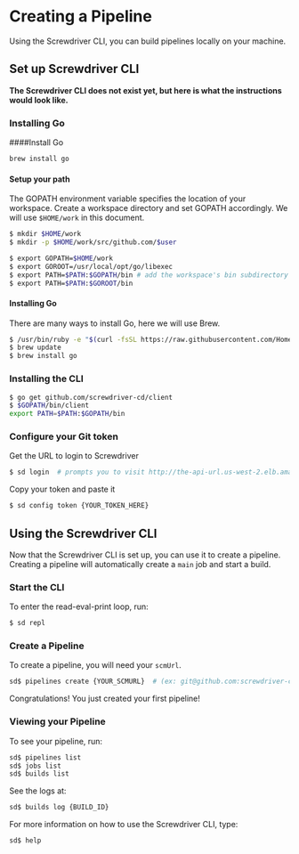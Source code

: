 # Creating a Pipeline
Using the Screwdriver CLI, you can build pipelines locally on your machine.

## Set up Screwdriver CLI

**The Screwdriver CLI does not exist yet, but here is what the instructions would look like.**

### Installing Go
####Install Go

```bash
brew install go
```

#### Setup your path
The GOPATH environment variable specifies the location of your workspace. Create a workspace directory and set GOPATH accordingly. We will use `$HOME/work` in this document.

```bash
$ mkdir $HOME/work
$ mkdir -p $HOME/work/src/github.com/$user

$ export GOPATH=$HOME/work
$ export GOROOT=/usr/local/opt/go/libexec
$ export PATH=$PATH:$GOPATH/bin # add the workspace's bin subdirectory to your PATH
$ export PATH=$PATH:$GOROOT/bin
```

#### Installing Go
There are many ways to install Go, here we will use Brew.
```bash
$ /usr/bin/ruby -e "$(curl -fsSL https://raw.githubusercontent.com/Homebrew/install/master/install)"
$ brew update
$ brew install go
```

### Installing the CLI

```bash
$ go get github.com/screwdriver-cd/client
$ $GOPATH/bin/client
export PATH=$PATH:$GOPATH/bin
```

### Configure your Git token
Get the URL to login to Screwdriver

```bash
$ sd login  # prompts you to visit http://the-api-url.us-west-2.elb.amazonaws.com/v3/login
```

Copy your token and paste it
```bash
$ sd config token {YOUR_TOKEN_HERE}
```


## Using the Screwdriver CLI
Now that the Screwdriver CLI is set up, you can use it to create a pipeline. Creating a pipeline will automatically create a `main` job and start a build.

### Start the CLI
To enter the read-eval-print loop, run:

```bash
$ sd repl
```

### Create a Pipeline
To create a pipeline, you will need your `scmUrl`.
```bash
sd$ pipelines create {YOUR_SCMURL}  # (ex: git@github.com:screwdriver-cd/hashr.git#master)
```
Congratulations! You just created your first pipeline!

### Viewing your Pipeline
To see your pipeline, run:
```bash
sd$ pipelines list
sd$ jobs list
sd$ builds list
```

See the logs at:
```bash
sd$ builds log {BUILD_ID}
```

For more information on how to use the Screwdriver CLI, type:
```bash
sd$ help
```
